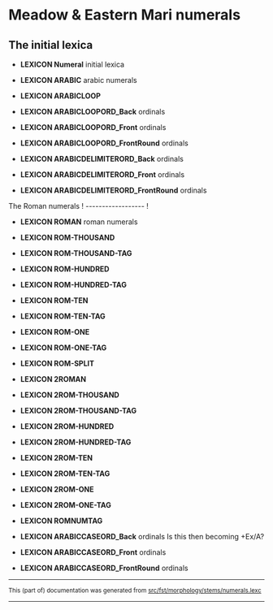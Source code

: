 
# Meadow & Eastern Mari numerals 

## The initial lexica

* **LEXICON Numeral**  initial lexica

* **LEXICON ARABIC** arabic numerals

* **LEXICON ARABICLOOP**

* **LEXICON ARABICLOOPORD_Back** ordinals

* **LEXICON ARABICLOOPORD_Front** ordinals

* **LEXICON ARABICLOOPORD_FrontRound** ordinals

* **LEXICON ARABICDELIMITERORD_Back** ordinals

* **LEXICON ARABICDELIMITERORD_Front** ordinals

* **LEXICON ARABICDELIMITERORD_FrontRound** ordinals

The Roman numerals !
------------------ !

* **LEXICON ROMAN**  roman numerals

* **LEXICON ROM-THOUSAND**

* **LEXICON ROM-THOUSAND-TAG**

* **LEXICON ROM-HUNDRED**

* **LEXICON ROM-HUNDRED-TAG**

* **LEXICON ROM-TEN**

* **LEXICON ROM-TEN-TAG**

* **LEXICON ROM-ONE**

* **LEXICON ROM-ONE-TAG**

* **LEXICON ROM-SPLIT**

* **LEXICON 2ROMAN**

* **LEXICON 2ROM-THOUSAND**

* **LEXICON 2ROM-THOUSAND-TAG**

* **LEXICON 2ROM-HUNDRED**

* **LEXICON 2ROM-HUNDRED-TAG**

* **LEXICON 2ROM-TEN**

* **LEXICON 2ROM-TEN-TAG**

* **LEXICON 2ROM-ONE**

* **LEXICON 2ROM-ONE-TAG**

* **LEXICON ROMNUMTAG**

* **LEXICON ARABICCASEORD_Back** ordinals Is this then becoming +Ex/A?
* **LEXICON ARABICCASEORD_Front** ordinals
* **LEXICON ARABICCASEORD_FrontRound** ordinals

* * *

<small>This (part of) documentation was generated from [src/fst/morphology/stems/numerals.lexc](https://github.com/giellalt/lang-mrj/blob/main/src/fst/morphology/stems/numerals.lexc)</small>

---


